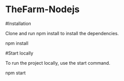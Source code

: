 # TheFarm-Nodejs

#Installation

Clone and run npm install to install the dependencies.

npm install

#Start locally

To run the project locally, use the start command.

npm start
